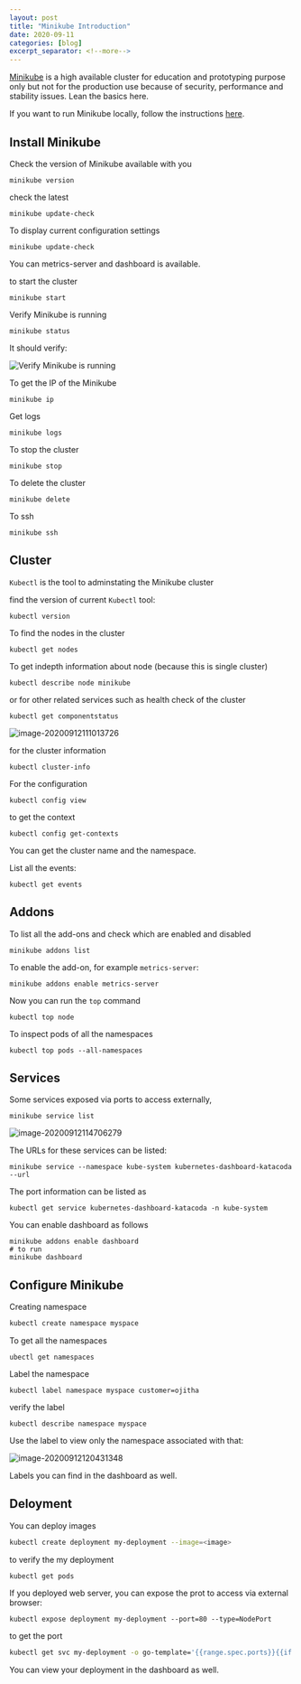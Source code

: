 ```yaml
---
layout: post
title: "Minikube Introduction"
date: 2020-09-11
categories: [blog]
excerpt_separator: <!--more-->
---
```

[Minikube](https://kubernetes.io/docs/setup/learning-environment/minikube/) is a high available cluster for education and prototyping purpose only but not for the production use because of security, performance and stability issues. Lean the basics here.

<!--more-->
If you want to run Minikube locally, follow the instructions [here](https://kubernetes.io/docs/tasks/tools/install-minikube/).
## Install Minikube

Check the version of Minikube available with you

```shell
minikube version
```

check the latest

```shell
minikube update-check
```

To display current configuration settings

```shell
minikube update-check
```

You can metrics-server and dashboard is available.

to start the cluster

```shell
minikube start
```

Verify Minikube is running

```shell
minikube status
```

It should verify:

![Verify Minikube is running](https://cdn.jsdelivr.net/gh/ojitha/blog@master/uPic/image-20200912110034208.png)

To get the IP of the Minikube

```shell
minikube ip
```

Get logs

```shell
minikube logs
```

To stop the cluster

```shell
minikube stop
```

To delete the cluster

```shell
minikube delete
```

To ssh

```shell
minikube ssh
```

## Cluster

`Kubectl` is the tool to adminstating the Minikube cluster

find the version of current `Kubectl` tool:

```shell
kubectl version
```

To find the nodes in the cluster

```shell
kubectl get nodes
```

To get indepth information about node (because this is single cluster)

```shell
kubectl describe node minikube
```

or for other related services such as health check of the cluster 

```shell
kubectl get componentstatus
```

![image-20200912111013726](https://cdn.jsdelivr.net/gh/ojitha/blog@master/uPic/image-20200912111013726.png)



for the cluster information

```shell
kubectl cluster-info
```

For the configuration

```shell
kubectl config view
```

to get the context

```shell
kubectl config get-contexts
```

You can get the cluster name and the namespace.

List all the events:

```shell
kubectl get events
```

## Addons

To list all the add-ons and check which are enabled and disabled

```shell
minikube addons list
```

To enable the add-on, for example `metrics-server`:

```shell
minikube addons enable metrics-server
```

Now you can run the `top` command

```shell
kubectl top node
```

To inspect pods of all the namespaces

```shell
kubectl top pods --all-namespaces
```

## Services

Some services exposed via ports to access externally,

```shell
minikube service list
```

![image-20200912114706279](https://cdn.jsdelivr.net/gh/ojitha/blog@master/uPic/image-20200912114706279.png)

The URLs for these services can be listed:

```shell
minikube service --namespace kube-system kubernetes-dashboard-katacoda --url
```

The port information can be listed as

```shell
kubectl get service kubernetes-dashboard-katacoda -n kube-system
```

You can enable dashboard as follows

```shell
minikube addons enable dashboard
# to run
minikube dashboard
```

## Configure Minikube

Creating namespace

```bash
kubectl create namespace myspace
```

To get all the namespaces

```shell
ubectl get namespaces
```

Label the namespace

```shell
kubectl label namespace myspace customer=ojitha
```

verify the label

```shell
kubectl describe namespace myspace
```

Use the label to view only the namespace associated with that:

![image-20200912120431348](https://cdn.jsdelivr.net/gh/ojitha/blog@master/uPic/image-20200912120431348.png)

Labels you can find in the dashboard as well.

## Deloyment

You can deploy images 

```bash
kubectl create deployment my-deployment --image=<image>
```

to verify the my deployment

```shell
kubectl get pods
```

If you deployed web server, you can expose the prot to access via external browser:

```shell
kubectl expose deployment my-deployment --port=80 --type=NodePort
```

to get the port 

```bash
kubectl get svc my-deployment -o go-template='{{range.spec.ports}}{{if .nodePort}}{{.nodePort}}{{"\n"}}{{end}}{{end}}'
```

You can view your deployment in the dashboard as well.